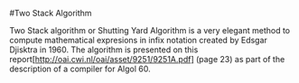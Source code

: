 #Two Stack Algorithm

Two Stack algorithm or Shutting Yard Algorithm is a very elegant method to compute mathematical expresions in infix notation created by Edsgar Djisktra in 1960. The algorithm is presented on this report[http://oai.cwi.nl/oai/asset/9251/9251A.pdf] (page 23) as part of the description of a compiler for Algol 60.




